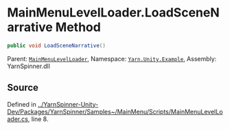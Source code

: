 # MainMenuLevelLoader.LoadSceneNarrative Method


```csharp
public void LoadSceneNarrative()
```



<div class="class-metadata">

Parent: [`MainMenuLevelLoader`](/api/csharp/yarn.unity.example/mainmenulevelloader.md), Namespace: [`Yarn.Unity.Example`](/api/csharp/yarn.unity.example/README.md), Assembly: YarnSpinner.dll
</div>

## Source
Defined in [../YarnSpinner-Unity-Dev/Packages/YarnSpinner/Samples~/MainMenu/Scripts/MainMenuLevelLoader.cs](https://github.com/YarnSpinnerTool/YarnSpinner-Unity//blob/develop/Samples~/MainMenu/Scripts/MainMenuLevelLoader.cs#L8), line 8.
